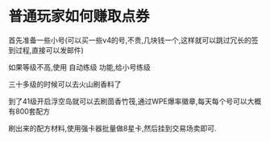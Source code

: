 # 普通玩家如何赚取点券

首先准备一些小号(可以买一些v4的号,不贵,几块钱一个,这样就可以跳过冗长的签到过程,直接可以发邮件)

如果等级不高,使用 自动练级 功能,给小号练级

三十多级的时候可以去火山刷香料了

到了41级开启浮空岛就可以去刷茴香竹筏,通过WPE爆率徽章,每天每个号可以大概有800套配方

刷出来的配方材料,使用强卡器批量做8星卡,然后挂到交易场卖即可.